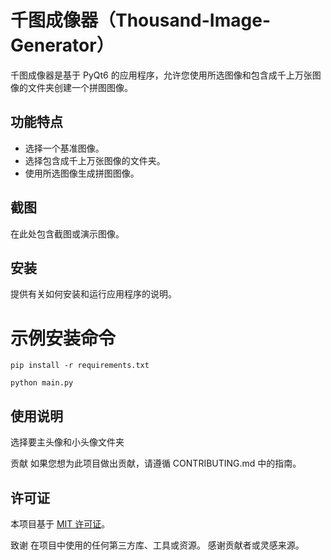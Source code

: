 # 千图成像器（Thousand-Image-Generator）

千图成像器是基于 PyQt6 的应用程序，允许您使用所选图像和包含成千上万张图像的文件夹创建一个拼图图像。

## 功能特点

- 选择一个基准图像。
- 选择包含成千上万张图像的文件夹。
- 使用所选图像生成拼图图像。

## 截图

在此处包含截图或演示图像。

## 安装

提供有关如何安装和运行应用程序的说明。

# 示例安装命令

`pip install -r requirements.txt`

`python main.py`

## 使用说明

选择要主头像和小头像文件夹

贡献
如果您想为此项目做出贡献，请遵循 CONTRIBUTING.md 中的指南。

## 许可证
本项目基于 [MIT 许可证](/LICENSE)。

致谢
在项目中使用的任何第三方库、工具或资源。
感谢贡献者或灵感来源。
